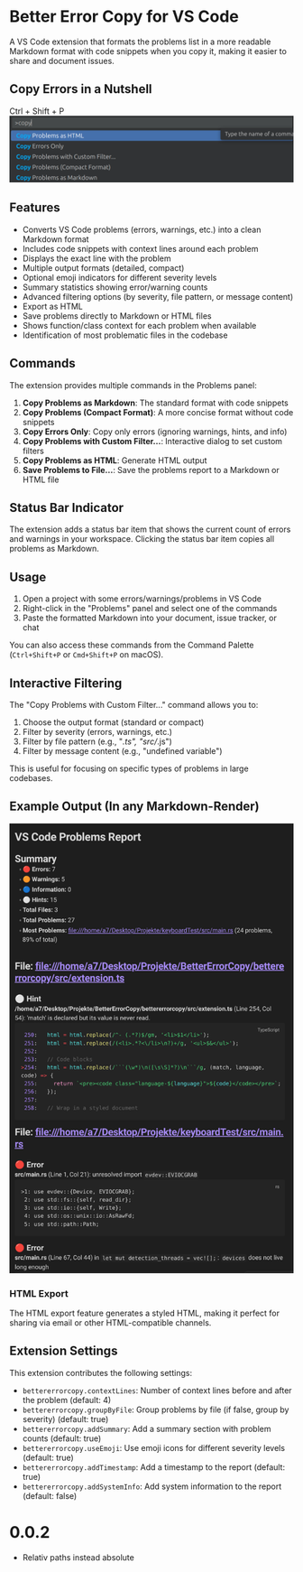 # Better Error Copy for VS Code

A VS Code extension that formats the problems list in a more readable Markdown format with code snippets when you copy it, making it easier to share and document issues.

## Copy Errors in a Nutshell
Ctrl + Shift + P
![](https://github.com/spinalcord/Better-Error-Copy/blob/master/images/exampl2.png?raw=true)

## Features

- Converts VS Code problems (errors, warnings, etc.) into a clean Markdown format
- Includes code snippets with context lines around each problem
- Displays the exact line with the problem
- Multiple output formats (detailed, compact)
- Optional emoji indicators for different severity levels
- Summary statistics showing error/warning counts
- Advanced filtering options (by severity, file pattern, or message content)
- Export as HTML
- Save problems directly to Markdown or HTML files
- Shows function/class context for each problem when available
- Identification of most problematic files in the codebase

## Commands

The extension provides multiple commands in the Problems panel:

1. **Copy Problems as Markdown**: The standard format with code snippets
2. **Copy Problems (Compact Format)**: A more concise format without code snippets
3. **Copy Errors Only**: Copy only errors (ignoring warnings, hints, and info)
4. **Copy Problems with Custom Filter...**: Interactive dialog to set custom filters
5. **Copy Problems as HTML**: Generate HTML output
6. **Save Problems to File...**: Save the problems report to a Markdown or HTML file

## Status Bar Indicator

The extension adds a status bar item that shows the current count of errors and warnings in your workspace. Clicking the status bar item copies all problems as Markdown.

## Usage

1. Open a project with some errors/warnings/problems in VS Code
2. Right-click in the "Problems" panel and select one of the commands
3. Paste the formatted Markdown into your document, issue tracker, or chat

You can also access these commands from the Command Palette (`Ctrl+Shift+P` or `Cmd+Shift+P` on macOS).

## Interactive Filtering

The "Copy Problems with Custom Filter..." command allows you to:

1. Choose the output format (standard or compact)
2. Filter by severity (errors, warnings, etc.)
3. Filter by file pattern (e.g., "*.ts", "src/*.js")
4. Filter by message content (e.g., "undefined variable")

This is useful for focusing on specific types of problems in large codebases.

## Example Output (In any Markdown-Render)

![](https://github.com/spinalcord/Better-Error-Copy/blob/master/images/example.png?raw=true)

### HTML Export

The HTML export feature generates a styled HTML, making it perfect for sharing via email or other HTML-compatible channels.

## Extension Settings

This extension contributes the following settings:

* `bettererrorcopy.contextLines`: Number of context lines before and after the problem (default: 4)
* `bettererrorcopy.groupByFile`: Group problems by file (if false, group by severity) (default: true)
* `bettererrorcopy.addSummary`: Add a summary section with problem counts (default: true)
* `bettererrorcopy.useEmoji`: Use emoji icons for different severity levels (default: true)
* `bettererrorcopy.addTimestamp`: Add a timestamp to the report (default: true)
* `bettererrorcopy.addSystemInfo`: Add system information to the report (default: false)

# 0.0.2
- Relativ paths instead absolute